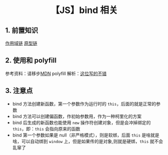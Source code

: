 # <center>【JS】bind 相关</center>

## 1. 前置知识

[作用域链](./作用域与作用域链.md)
[原型链](./原型链.md)

## 2. 使用和 polyfill

参考资料：请移步[MDN](https://developer.mozilla.org/zh-CN/docs/Web/JavaScript/Reference/Global_Objects/Function/bind)
polyfill 解析：[这位写的不错](https://segmentfault.com/a/1190000015191260)

## 3. 注意点

- bind 方法创建新函数，第一个参数作为运行时的 `this`，后面的就是正常的参数
- bind 方法可以创建偏函数，作初始参数用，作为一种柯里化的方案
- bind 后生成的新函数也能使用 `new` 操作符创建对象，但是会冲掉绑定的 `this`，即：`this` 会指向原来的函数
- bind 第一个参数如果是 null（非严格模式），则是软绑，后面 `this` 是啥就是啥，可以自动绑到 `window` 上，但是如果传的是对象,则就是硬绑，`this` 就不会乱窜了
